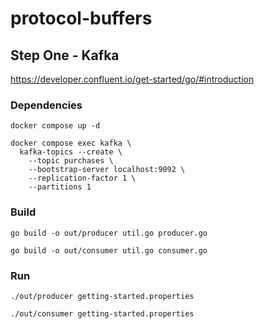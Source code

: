 # protocol-buffers

## Step One - Kafka
https://developer.confluent.io/get-started/go/#introduction

### Dependencies
```
docker compose up -d

docker compose exec kafka \
  kafka-topics --create \
    --topic purchases \
    --bootstrap-server localhost:9092 \
    --replication-factor 1 \
    --partitions 1
```

### Build
```
go build -o out/producer util.go producer.go

go build -o out/consumer util.go consumer.go
```

### Run
```
./out/producer getting-started.properties

./out/consumer getting-started.properties
```